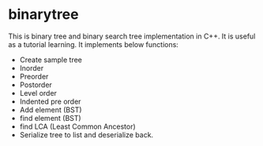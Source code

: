# binarytree
This is binary tree and binary search tree implementation in C++. It is useful as a tutorial learning. It implements below functions:

- Create sample tree
- Inorder
- Preorder
- Postorder
- Level order
- Indented pre order
- Add element (BST)
- find element (BST)
- find LCA (Least Common Ancestor)
- Serialize tree to list and deserialize back.
